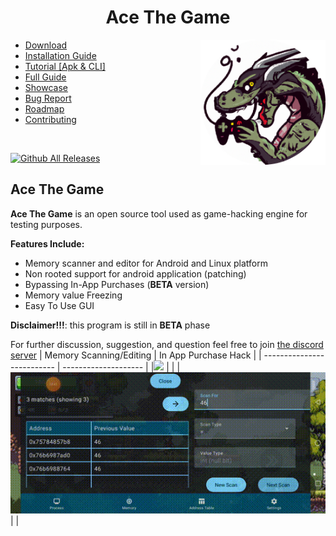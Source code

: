 <h1 align="center">Ace The Game</h1>
<img width="200" height="200" src="./assets/icon.png" align="right">
<ul>
  <li><a href="https://github.com/KuhakuPixel/AceTheGame/releases/latest">Download</a><br></li>
  <li><a href="./installation_guide.md">Installation Guide</a><br></li>
  <li><a href="./tutorial/guides.md">Tutorial [Apk & CLI]</a><br></li>
  <li><a href="./tutorial/full_doc.md">Full Guide</a><br></li>
  <li><a href="/showcase.md">Showcase</a><br></li>
  <li><a href="https://github.com/KuhakuPixel/AceTheGame/issues">Bug Report</a><br></li>
  <li><a href="https://github.com/KuhakuPixel/AceTheGame/issues/60">Roadmap</a><br></li>
  <li><a href="./contributing.md">Contributing</a></li>
</ul>

<br>

[![Github All Releases](https://img.shields.io/github/downloads/KuhakuPixel/AceTheGame/total.svg)]()

## Ace The Game

**Ace The Game** is an open source tool used as game-hacking engine for testing purposes.

**Features Include:**

- Memory scanner and editor for Android and Linux platform
- Non rooted support for android application (patching)
- Bypassing In-App Purchases (**BETA** version)
- Memory value Freezing
- Easy To Use GUI

**Disclaimer!!!**: this program is still in **BETA** phase

For further discussion, suggestion, and question
feel free to join [the discord server](https://discord.gg/8fJh9tPVXb)
| Memory Scanning/Editing    | In App Purchase Hack |
| -------------------------- | -------------------- |
|![](/assets/showcase/3.gif) |                      |
|![](/assets/showcase/2.gif) |                      |

